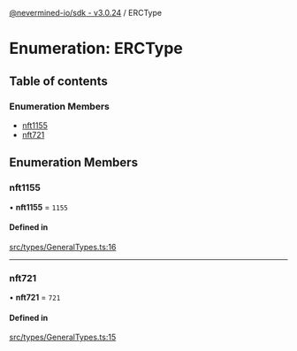 [@nevermined-io/sdk - v3.0.24](../code-reference.md) / ERCType

# Enumeration: ERCType

## Table of contents

### Enumeration Members

- [nft1155](ERCType.md#nft1155)
- [nft721](ERCType.md#nft721)

## Enumeration Members

### nft1155

• **nft1155** = `1155`

#### Defined in

[src/types/GeneralTypes.ts:16](https://github.com/nevermined-io/sdk-js/blob/60ae62388d846371ef4803130637a6d86441718c/src/types/GeneralTypes.ts#L16)

---

### nft721

• **nft721** = `721`

#### Defined in

[src/types/GeneralTypes.ts:15](https://github.com/nevermined-io/sdk-js/blob/60ae62388d846371ef4803130637a6d86441718c/src/types/GeneralTypes.ts#L15)
